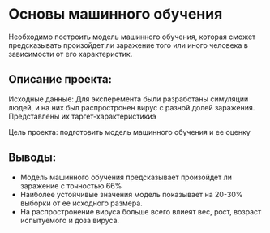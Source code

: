 # Основы машинного обучения

Необходимо построить модель машинного обучения, которая сможет предсказывать произойдет ли заражение того или иного человека в зависимости от его характеристик.

## Описание проекта:
Исходные данные: Для эксперемента были разработаны симуляции людей, и на них был распростронен вирус с разной долей заражения. Представлены их таргет-характеристикиэ

Цель проекта: подготовить модель машинного обучения и ее оценку

## Выводы:
- Модель машинного обучения предсказывает произойдет ли заражение с точностью 66%
- Наиболее устойчивые значения модель показывает на 20-30% выборки от ее исходного размера.
- На распростронение вируса больше всего влиеят вес, рост, возраст испытуемого и доза вируса. 
